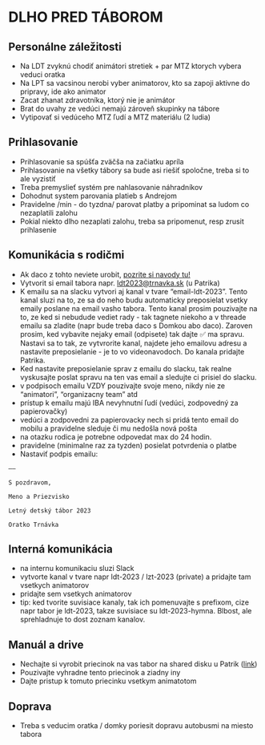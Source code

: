 # DLHO PRED TÁBOROM

## Personálne záležitosti

- Na LDT zvyknú chodiť animátori stretiek + par MTZ ktorych vybera veduci oratka
- Na LPT sa vacsinou nerobi vyber animatorov, kto sa zapoji aktivne do pripravy, ide ako animator
- Zacat zhanat zdravotníka, ktorý nie je animátor
- Brat do uvahy ze vedúci nemajú zároveň skupinky na tábore
- Vytipovať si vedúceho MTZ ľudí a MTZ materiálu (2 ludia)

## Prihlasovanie

- Prihlasovanie sa spúšťa zväčša na začiatku apríla
- Prihlasovanie na všetky tábory sa bude asi riešiť spoločne, treba si to ale vyzistiť
- Treba premyslieť systém pre nahlasovanie náhradníkov
- Dohodnut system parovania platieb s Andrejom
- Pravidelne /min - do tyzdna/ parovat platby a pripominat sa ludom co nezaplatili zalohu
- Pokial niekto dlho nezaplati zalohu, treba sa pripomenut, resp zrusit prihlasenie

## Komunikácia s rodičmi

- Ak daco z tohto neviete urobit, [pozrite si navody tu!](https://drive.google.com/drive/u/1/folders/17_TGDu3qapdayFC8Ift-yHTx0octh5qv)
- Vytvorit si email tabora napr. <ldt2023@trnavka.sk> (u Patrika)
- K emailu sa na slacku vytvori aj kanal v tvare “email-ldt-2023”. Tento kanal sluzi na to, ze sa do neho budu automaticky preposielat vsetky emaily poslane na email vasho tabora. Tento kanal prosim pouzivajte na to, ze ked si nebudude vediet rady - tak tagnete niekoho a v threade emailu sa zladite (napr bude treba daco s Domkou abo daco). Zaroven prosim, ked vybavite nejaky email (odpisete) tak dajte ✅ ma spravu. Nastavi sa to tak, ze vytvrorite kanal, najdete jeho emailovu adresu a nastavite preposielanie - je to vo videonavodoch. Do kanala pridajte Patrika.
- Ked nastavite preposielanie sprav z emailu do slacku, tak realne vyskusajte poslat spravu na ten vas email a sledujte ci prisiel do slacku.
- v podpisoch emailu VZDY pouzivajte svoje meno, nikdy nie ze “animatori”, “organizacny team” atd
- prístup k emailu majú IBA nevyhnutní ľudí (vedúci, zodpovedný za papierovačky)
- vedúci a zodpovedni za papierovacky nech si pridá tento email do mobilu a pravidelne sleduje či mu nedošla nová pošta
- na otazku rodica je potrebne odpovedat max do 24 hodin.
- pravidelne (minimalne raz za tyzden) posielat potvrdenia o platbe
- Nastaviť podpis emailu:
 
```text
––

S pozdravom,

Meno a Priezvisko

Letný detský tábor 2023

Oratko Trnávka
```

## Interná komunikácia

- na internu komunikaciu sluzi Slack
- vytvorte kanal v tvare napr ldt-2023 / lzt-2023 (private) a pridajte tam vsetkych animatorov
- pridajte sem vsetkych animatorov
- tip: ked tvorite suvisiace kanaly, tak ich pomenuvajte s prefixom, cize napr tabor je ldt-2023, takze suvisiace su ldt-2023-hymna. Blbost, ale sprehladnuje to dost zoznam kanalov.

## Manuál a drive

- Nechajte si vyrobit priecinok na vas tabor na shared disku u Patrik ([link](https://drive.google.com/drive/u/1/folders/0AOf5hAhweZ_cUk9PVA))
- Pouzivajte vyhradne tento priecinok a ziadny iny
- Dajte pristup k tomuto priecinku vsetkym animatotom

## Doprava

- Treba s veducim oratka / domky poriesit dopravu autobusmi na miesto tabora
